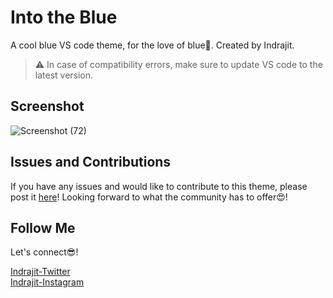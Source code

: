 # Into the Blue

A cool blue VS code theme, for the love of blue💙. Created by Indrajit.

> :warning: In case of compatibility errors, make sure to update VS code to the latest version.

## Screenshot

![Screenshot (72)](https://user-images.githubusercontent.com/43838718/122573165-1e665380-d06c-11eb-8a3d-41342b604315.png)

## Issues and Contributions

If you have any issues and would like to contribute to this theme, please post it [here](https://github.com/thisisindrajit/Into-the-Blue/issues)! Looking forward to what the community has to offer😍!

## Follow Me

Let's connect😎!

[Indrajit-Twitter](https://twitter.com/indrajit_23)
<br>
[Indrajit-Instagram](https://www.instagram.com/thisisindrajit/)
